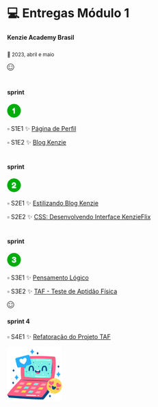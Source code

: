 # :computer: Entregas Módulo 1

#### Kenzie Academy Brasil

<sub>:date: 2023, abril e maio</sub>

![carinha feliz](happiness.png)

# 
#### sprint
![número 1](number-1.png)

:white_small_square: S1E1 :sparkles: [Página de Perfil](https://github.com/nicegrrrl/pagina_perfil)

:white_small_square: S1E2 :sparkles: [Blog Kenzie]()

#
#### sprint 
![número 2](number-2.png)

:white_small_square: S2E1 :sparkles: [Estilizando Blog Kenzie]()

:white_small_square: S2E2 :sparkles: [CSS: Desenvolvendo Interface KenzieFlix]()

#
#### sprint 
![número 3](number-3.png)

:white_small_square: S3E1 :sparkles: [Pensamento Lógico]()

:white_small_square: S3E2 :sparkles: [TAF - Teste de Aptidão Física]()

![carinha feliz](happiness.png)

#### sprint 4

:white_small_square: S4E1 :sparkles: [Refatoração do Projeto TAF]()

![Computer](computer.png)
